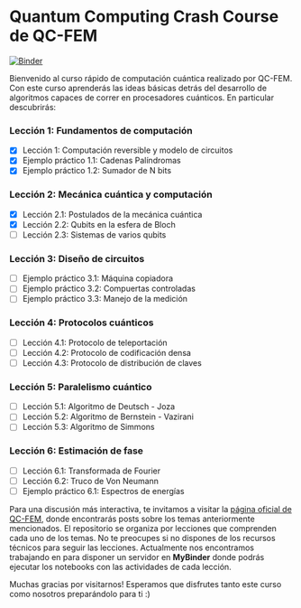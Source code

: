 # Quantum Computing Crash Course de QC-FEM

[![Binder](https://mybinder.org/badge_logo.svg)](https://mybinder.org/v2/gh/QC-FEM/QC-CrashCourse/HEAD)

Bienvenido al curso rápido de computación cuántica realizado por QC-FEM. Con este curso aprenderás las ideas básicas detrás del desarrollo de algoritmos capaces de correr en procesadores cuánticos. En particular descubrirás:

### Lección 1: Fundamentos de computación

- [x] Lección 1: Computación reversible y modelo de circuitos
- [x] Ejemplo práctico 1.1: Cadenas Palíndromas
- [x] Ejemplo práctico 1.2: Sumador de N bits

### Lección 2: Mecánica cuántica y computación

- [x] Lección 2.1: Postulados de la mecánica cuántica
- [x] Lección 2.2: Qubits en la esfera de Bloch
- [ ] Lección 2.3: Sistemas de varios qubits

### Lección 3: Diseño de circuitos

- [ ] Ejemplo práctico 3.1: Máquina copiadora
- [ ] Ejemplo práctico 3.2: Compuertas controladas
- [ ] Ejemplo práctico 3.3: Manejo de la medición

### Lección 4: Protocolos cuánticos

- [ ] Lección 4.1: Protocolo de teleportación
- [ ] Lección 4.2: Protocolo de codificación densa
- [ ] Lección 4.3: Protocolo de distribución de claves

### Lección 5: Paralelismo cuántico

- [ ] Lección 5.1: Algoritmo de Deutsch - Joza
- [ ] Lección 5.2: Algoritmo de Bernstein - Vazirani
- [ ] Lección 5.3: Algoritmo de Simmons

### Lección 6: Estimación de fase

- [ ] Lección 6.1: Transformada de Fourier
- [ ] Lección 6.2: Truco de Von Neumann
- [ ] Ejemplo práctico 6.1: Espectros de energías

Para una discusión más interactiva, te invitamos a visitar la [página oficial de QC-FEM](https://qc-fem.github.io), donde encontrarás posts sobre los temas anteriormente mencionados. El repositorio se organiza por lecciones que comprenden cada uno de los temas. No te preocupes si no dispones de los recursos técnicos para seguir las lecciones. Actualmente nos encontramos trabajando en para disponer un servidor en **MyBinder** donde podrás ejecutar los notebooks con las actividades de cada lección.

Muchas gracias por visitarnos! Esperamos que disfrutes tanto este curso como nosotros preparándolo para ti :)
